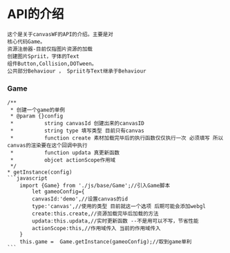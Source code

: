 # API的介绍
    这个是关于canvasWF的API的介绍。主要是对
    核心代码Game。
    资源注册器-目前仅指图片资源的加载
    创建图片Spriit，字体的Text
    组件Button,Collision,DOTween。
    公共部分Behaviour ， Spriit与Text继承于Behaviour
### Game
    /**
     * 创建一个game的单例
     * @param {}config 
     *          string canvasId 创建出来的canvasID 
     *          string type 填写类型 目前只有canvas 
     *          function create 素材加载完毕后的执行函数仅仅执行一次 必须填写 所以canvas的渲染要在这个回调中执行
     *          function updata 真更新函数
     *          objcet actionScope作用域
     */
    * getInstance(config) 
    ```javascript
        import {Game} from './js/base/Game';//引入Game脚本
            let gameoConfig={ 
            canvasId:'demo',//设置canvas的id
            type:'canvas',//使用的类型 目前就这一个选项 后期可能会添加webgl
            create:this.create,//资源加载完毕后加载的方法 
            updata:this.updata,//实时更新函数 --不是用可以不写，节省性能
            actionScope:this,//作用域传入 当前的作用域传入
        }
        this.game =  Game.getInstance(gameoConfig);//取到game单利  
    ```